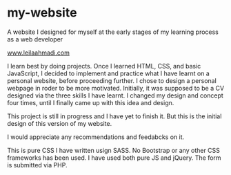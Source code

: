# my-website
A website I designed for myself at the early stages of my learning process as a web developer 

www.leilaahmadi.com

I learn best by doing projects. Once I learned HTML, CSS, and basic JavaScript, I decided to implement and practice what I have learnt on a personal website, before proceeding further. I chose to design a personal webpage in roder to be more motivated. Initially, it was supposed to be a CV designed via the three skills I have learnt. I changed my design and concept four times, until I finally came up with this idea and design.

This project is still in progress and I have yet to finish it. But this is the initial design of this version of my website.

I would appreciate any recommendations and feedabcks on it.

This is pure CSS I have written usign SASS.
No Bootstrap or any other CSS frameworks has been used.
I have used both pure JS and jQuery.
The form is submitted via PHP.
